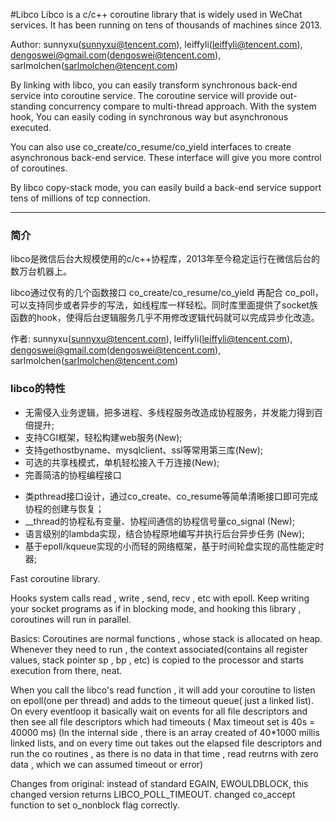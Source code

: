 #Libco
Libco is a c/c++ coroutine library that is widely used in WeChat services. It has been running on tens of thousands of machines since 2013.

Author: sunnyxu(sunnyxu@tencent.com), leiffyli(leiffyli@tencent.com), dengoswei@gmail.com(dengoswei@tencent.com), sarlmolchen(sarlmolchen@tencent.com)

By linking with libco, you can easily transform synchronous back-end service into coroutine service. The coroutine service will provide out-standing concurrency compare to multi-thread approach. With the system hook, You can easily coding in synchronous way but asynchronous executed.

You can also use co_create/co_resume/co_yield interfaces to create asynchronous back-end service. These interface will give you more control of coroutines.

By libco copy-stack mode, you can easily build a back-end service support tens of millions of tcp connection.
***
### 简介
libco是微信后台大规模使用的c/c++协程库，2013年至今稳定运行在微信后台的数万台机器上。  

libco通过仅有的几个函数接口 co_create/co_resume/co_yield 再配合 co_poll，可以支持同步或者异步的写法，如线程库一样轻松。同时库里面提供了socket族函数的hook，使得后台逻辑服务几乎不用修改逻辑代码就可以完成异步化改造。

作者: sunnyxu(sunnyxu@tencent.com), leiffyli(leiffyli@tencent.com), dengoswei@gmail.com(dengoswei@tencent.com), sarlmolchen(sarlmolchen@tencent.com)

### libco的特性
- 无需侵入业务逻辑，把多进程、多线程服务改造成协程服务，并发能力得到百倍提升;
- 支持CGI框架，轻松构建web服务(New);
- 支持gethostbyname、mysqlclient、ssl等常用第三库(New);
- 可选的共享栈模式，单机轻松接入千万连接(New);
- 完善简洁的协程编程接口
 * 类pthread接口设计，通过co_create、co_resume等简单清晰接口即可完成协程的创建与恢复；
 * __thread的协程私有变量、协程间通信的协程信号量co_signal (New);
 * 语言级别的lambda实现，结合协程原地编写并执行后台异步任务 (New);
 * 基于epoll/kqueue实现的小而轻的网络框架，基于时间轮盘实现的高性能定时器;
 
 
 
 
 Fast coroutine library.
 
 Hooks system calls   read , write , send, recv , etc with epoll. Keep writing your socket programs as if in blocking mode, and hooking this library , coroutines will run in parallel.
 
 
 Basics:  Coroutines are normal functions , whose stack is allocated on heap. Whenever they need to run , the context associated(contains all register values, stack pointer sp , bp , etc) is copied to the processor and starts execution from there, neat.
  

 
 When you call the  libco's read function ,  it will add your coroutine to listen on epoll(one per thread) and adds to the timeout queue( just a linked list).
 On every eventloop it basically wait on events for all file descriptors and then see all file descriptors which had timeouts ( Max timeout set is 40s = 40000 ms) 
 (In the internal side , there is an array created of 40*1000 millis linked lists, and on every time out takes out the elapsed file descriptors and run the co routines , as there is no data in that time , read reutrns with zero data , which we can assumed timeout or error) 
 

 
Changes from original:
instead of standard EGAIN, EWOULDBLOCK,  this changed version returns LIBCO_POLL_TIMEOUT.
changed co_accept function to set o_nonblock flag correctly.










